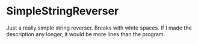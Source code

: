 # SimpleStringReverser
Just a really simple string reverser. Breaks with white spaces.
If I made the description any longer, it would be more lines than the program.
